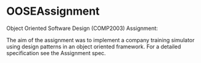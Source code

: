 # OOSEAssignment

Object Oriented Software Design (COMP2003) Assignment: 

The aim of the assignment was to implement a company training simulator using design patterns in an object oriented framework. 
For a detailed specification see the Assignment spec.
